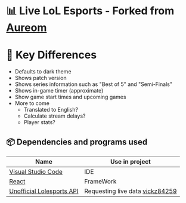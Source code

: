 # 📊 Live LoL Esports - Forked from [Aureom](https://github.com/Aureom/live-lol-esports)

# 🔑 Key Differences
* Defaults to dark theme
* Shows patch version
* Shows series information such as "Best of 5" and "Semi-Finals"
* Shows in-game timer (approximate)
* Show game start times and upcoming games
* More to come
  * Translated to English?
  * Calculate stream delays?
  * Player stats?


## 📦 Dependencies and programs used

| Name                                             | Use in project                                               |
| ------------------------------------------------ | ------------------------------------------------------------ |
| [Visual Studio Code](https://code.visualstudio.com/)        | IDE |
| [React](https://reactjs.org/) | FrameWork |
| [Unofficial Lolesports API](https://github.com/vickz84259/lolesports-api-docs) | Requesting live data [vickz84259](https://github.com/vickz84259) |
